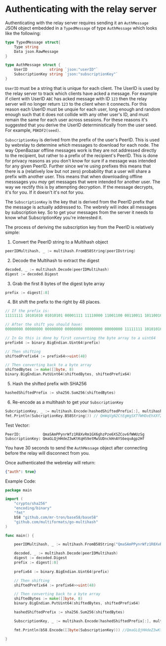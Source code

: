 Authenticating with the relay server
===============================

Authenticating with the relay server requires sending it an `AuthMessage` JSON object embedded in a `TypedMessage` of type `AuthMessage` which looks like the following:

```Go
type TypedMessage struct{
	Type string
	Data json.RawMessage
}
```

```Go
type AuthMessage struct {
	UserID          string `json:"userID"`
	SubscriptionKey string `json:"subscriptionKey"`
}
```

`UserID` must be a string that is unique for each client. The UserID is used by the relay server to track which clients have
acked a message. For example if client with UserID `ABC` has acked message with ID `123` then the relay server will no longer
return `123` to the client when it connects. For this reason each UserID must be unquie for each user, long enough and random
enough such that it does not collide with any other user's ID, and must remain the same for each user across sessions. For these
reasons it's suggested that you derive the UserID deterministically from the user seed. For example, `PBKDF2(seed)`.

`SubscriptionKey` is derived from the prefix of the user's PeerID. This is used by webrelay to determine *which* messages to
download for each node. The way OpenBazaar offline messages work is they are not addressed directly to the recipient, but 
rather to a prefix of the recipient's PeerID. This is done for privacy reasons as you don't know for sure if a message was intended
for any given PeerID. Further since we're using prefixes this means that there is a (relatively low but not zero) probability that
a user will share a prefix with another user. This means that when downloading offline messsages you *may* get messages that were
intended for another user. The way we rectify this is by attempting decryption. If the message decrypts, it's for you. If it doesn't
it's not for you. 

The `SubscriptionKey` is the key that is derived from the PeerID prefix that the message is actually addressed to. The webrely will index
all messages by subscription key. So to get your messages from the server it needs to know what SubscriptionKey you're interested it.

The process of deriving the subscription key from the PeerID is relatively simple:

1) Convert the PeerID string to a Multihash object
```go
peerIDMultihash, _ := multihash.FromB58String(peerIDstring)
```
2) Decode the Multihash to extract the digest
```go
decoded, _ := multihash.Decode(peerIDMultihash)
digest := decoded.Digest
```
3) Grab the first 8 bytes of the digest byte array
```go
prefix := digest[:8]
```
4) Bit shift the prefix to the right by 48 places.
```go
// If the prefix is:
11111111 10101010 01010101 00001111 11110000 11001100 00110011 10110010

// After the shift you should have:
00000000 00000000 00000000 00000000 00000000 00000000 11111111 10101010

// In Go this is done by first converting the byte array to a uint64
prefix64 := binary.BigEndian.Uint64(prefix)

// Then shifting
shiftedPrefix64 := prefix64>>uint(48)

// Then converting back to a byte array
shiftedBytes := make([]byte, 8)
binary.BigEndian.PutUint64(shiftedBytes, shiftedPrefix64)
```
5) Hash the shifted prefix with SHA256
```go
hashedShiftedPrefix := sha256.Sum256(shiftedBytes)
```
6) Re-encode as a multihash to get your `SubscriptionKey`
```go
SubcriptionKey, _ := multihash.Encode(hashedShiftedPrefix[:], multihash.SHA2_256)
fmt.Println(SubcriptionKey.B58String()) // QmWqVgN2CtEgWgSXTfWHDoEhXXf26oZdfehPsCCWLZ4BB6
```
Test Vector:
```
PeerID:          QmaSAmPPynrWfz1R8XvRm1GX6ghzPze6XSZCov6fWWUzSg
SubscriptionKey: QmaGLQjHHdeZ3wKtKqHS9etMwSUDnckHnAYS6eqvAgp2Hf
```

You have 30 seconds to send the `AuthMessage` object after connecting before the relay will disconnect from you.

Once authenticated the webrelay will return:
```json
{"auth": true}
```


Example Code:

```Go
package main

import (
	"crypto/sha256"
	"encoding/binary"
	"fmt"
	b58 "github.com/mr-tron/base58/base58"
	"github.com/multiformats/go-multihash"
)

func main() {

    peerIDMultihash, _ := multihash.FromB58String("QmaSAmPPynrWfz1R8XvRm1GX6ghzPze6XSZCov6fWWUzSg")

    decoded, _ := multihash.Decode(peerIDMultihash)
    digest := decoded.Digest
    prefix := digest[:8]
    
    prefix64 := binary.BigEndian.Uint64(prefix)

    // Then shifting
    shiftedPrefix64 := prefix64>>uint(48)

    // Then converting back to a byte array
    shiftedBytes := make([]byte, 8)
    binary.BigEndian.PutUint64(shiftedBytes, shiftedPrefix64)

    hashedShiftedPrefix := sha256.Sum256(shiftedBytes)

    SubscriptionKey, _ := multihash.Encode(hashedShiftedPrefix[:], multihash.SHA2_256)

    fmt.Println(b58.Encode([]byte(SubscriptionKey))) //QmaGLQjHHdeZ3wKtKqHS9etMwSUDnckHnAYS6eqvAgp2Hf

}
```
